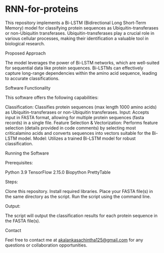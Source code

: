 # RNN-for-proteins
This repository implements a Bi-LSTM (Bidirectional Long Short-Term Memory) model for classifying protein sequences as Ubiquitin-transferases or non-Ubiquitin transferases. Ubiquitin-transferases play a crucial role in various cellular processes, making their identification a valuable tool in biological research.

Proposed Approach

The model leverages the power of Bi-LSTM networks, which are well-suited for sequential data like protein sequences. Bi-LSTMs can effectively capture long-range dependencies within the amino acid sequence, leading to accurate classifications.

Software Functionality

This software offers the following capabilities:

  Classification: Classifies protein sequences (max length 1000 amino acids) as Ubiquitin-transferases or non-Ubiquitin transferases.
  Input: Accepts input in FASTA format, allowing for multiple protein sequences (fasta records) in a single file.
  Feature Selection & Vectorization: Performs feature selection (details provided in code comments) by selecting most criticalamino acids and converts sequences      into vectors suitable for the Bi-LSTM model.
  Model: Utilizes a trained Bi-LSTM model for robust classification.

Running the Software

Prerequisites:

  Python 3.9
  TensorFlow 2.15.0
  Biopython
  PrettyTable

Steps:

  Clone this repository.
  Install required libraries.
  Place your FASTA file(s) in the same directory as the script.
  Run the script using the command line.
  
Output:

  The script will output the classification results for each protein sequence in the FASTA file(s).
  
Contact

Feel free to contact me at akalankasachintha125@gmail.com for any questions or collaboration opportunities.
